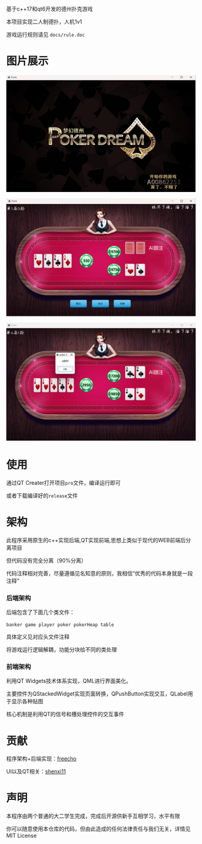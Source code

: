 
基于c++17和qt6开发的德州扑克游戏

本项目实现二人制德扑，人机1v1

游戏运行规则请见 `docs/rule.doc`

# 图片展示
![首页图片](images/shouye.png)

![运行图片1](images/runtime1.png)

![运行图片2](images/runtime2.png)

# 使用
通过QT Creater打开项目`pro`文件，编译运行即可

或者下载编译好的`release`文件

# 架构
此程序采用原生的c++实现后端,QT实现前端,思想上类似于现代的WEB前端后分离项目

但代码没有完全分离（90%分离）

代码注释相对完善，尽量遵循见名知意的原则，我相信“优秀的代码本身就是一段注释”

### 后端架构
后端包含了下面几个类文件：

`banker game player poker pokerHeap table`

具体定义见对应头文件注释

将游戏运行逻辑解耦，功能分块给不同的类处理

### 前端架构
利用QT Widgets技术体系实现，QML进行界面美化。

主要控件为QStackedWidget实现页面转换，QPushButton实现交互，QLabel用于显示各种贴图

核心机制是利用QT的信号和槽处理控件的交互事件

# 贡献
程序架构+后端实现：[freecho](https://github.com/2507544221)

UI以及QT相关：[shenxi11](https://github.com/shenxi11)

# 声明
本程序由两个普通的大二学生完成，完成后开源供新手互相学习，水平有限

你可以随意使用本仓库的代码，但由此造成的任何法律责任与我们无关，详情见MIT License
